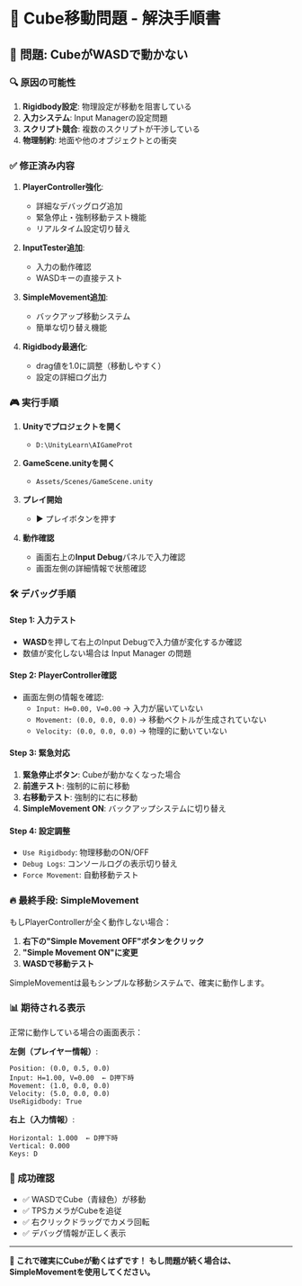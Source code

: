 # 🔧 Cube移動問題 - 解決手順書

## 🚨 問題: CubeがWASDで動かない

### 🔍 原因の可能性
1. **Rigidbody設定**: 物理設定が移動を阻害している
2. **入力システム**: Input Managerの設定問題
3. **スクリプト競合**: 複数のスクリプトが干渉している
4. **物理制約**: 地面や他のオブジェクトとの衝突

### ✅ 修正済み内容
1. **PlayerController強化**:
   - 詳細なデバッグログ追加
   - 緊急停止・強制移動テスト機能
   - リアルタイム設定切り替え

2. **InputTester追加**:
   - 入力の動作確認
   - WASDキーの直接テスト

3. **SimpleMovement追加**:
   - バックアップ移動システム
   - 簡単な切り替え機能

4. **Rigidbody最適化**:
   - drag値を1.0に調整（移動しやすく）
   - 設定の詳細ログ出力

### 🎮 実行手順
1. **Unityでプロジェクトを開く**
   - `D:\UnityLearn\AIGameProt`

2. **GameScene.unityを開く**
   - `Assets/Scenes/GameScene.unity`

3. **プレイ開始**
   - ▶️ プレイボタンを押す

4. **動作確認**
   - 画面右上の**Input Debug**パネルで入力確認
   - 画面左側の詳細情報で状態確認

### 🛠️ デバッグ手順

#### Step 1: 入力テスト
- **WASD**を押して右上のInput Debugで入力値が変化するか確認
- 数値が変化しない場合は Input Manager の問題

#### Step 2: PlayerController確認
- 画面左側の情報を確認:
  - `Input: H=0.00, V=0.00` → 入力が届いていない
  - `Movement: (0.0, 0.0, 0.0)` → 移動ベクトルが生成されていない
  - `Velocity: (0.0, 0.0, 0.0)` → 物理的に動いていない

#### Step 3: 緊急対応
1. **緊急停止ボタン**: Cubeが動かなくなった場合
2. **前進テスト**: 強制的に前に移動
3. **右移動テスト**: 強制的に右に移動
4. **SimpleMovement ON**: バックアップシステムに切り替え

#### Step 4: 設定調整
- `Use Rigidbody`: 物理移動のON/OFF
- `Debug Logs`: コンソールログの表示切り替え
- `Force Movement`: 自動移動テスト

### 🔥 最終手段: SimpleMovement
もしPlayerControllerが全く動作しない場合：

1. **右下の"Simple Movement OFF"ボタンをクリック**
2. **"Simple Movement ON"に変更**
3. **WASDで移動テスト**

SimpleMovementは最もシンプルな移動システムで、確実に動作します。

### 📊 期待される表示
正常に動作している場合の画面表示：

**左側（プレイヤー情報）**:
```
Position: (0.0, 0.5, 0.0)
Input: H=1.00, V=0.00  ← D押下時
Movement: (1.0, 0.0, 0.0)
Velocity: (5.0, 0.0, 0.0)
UseRigidbody: True
```

**右上（入力情報）**:
```
Horizontal: 1.000  ← D押下時
Vertical: 0.000
Keys: D
```

### 🚀 成功確認
- ✅ WASDでCube（青緑色）が移動
- ✅ TPSカメラがCubeを追従
- ✅ 右クリックドラッグでカメラ回転
- ✅ デバッグ情報が正しく表示

---
**🎉 これで確実にCubeが動くはずです！**
**もし問題が続く場合は、SimpleMovementを使用してください。**